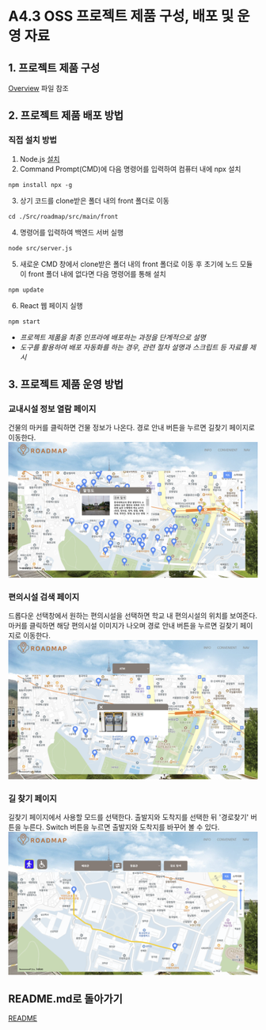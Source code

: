 # A4.3 OSS 프로젝트 제품 구성, 배포 및 운영 자료  

## 1. 프로젝트 제품 구성

[Overview](https://github.com/CSID-DGU/2024-1-OSSProj-SOUP-10/blob/main/Src/Overview.md) 파일 참조
  
## 2. 프로젝트 제품 배포 방법  

### 직접 설치 방법
1. Node.js [설치](https://nodejs.org/en/download)  
2. Command Prompt(CMD)에 다음 명령어를 입력하여 컴퓨터 내에 npx 설치
```
npm install npx -g
```
3. 상기 코드를 clone받은 폴더 내의 front 폴더로 이동
```
cd ./Src/roadmap/src/main/front
```
4. 명령어를 입력하여 백엔드 서버 실행
```
node src/server.js
```
5. 새로운 CMD 창에서 clone받은 폴더 내의 front 폴더로 이동 후 초기에 노드 모듈이 front 폴더 내에 없다면 다음 명령어를 통해 설치
```
npm update
```
6. React 웹 페이지 실행
```
npm start
```

- *프로젝트 제품을 최종 인프라에 배포하는 과정을 단계적으로 설명*
- *도구를 활용하여 배포 자동화를 하는 경우, 관련 절차 설명과 스크립트 등 자료를 제시*

## 3. 프로젝트 제품 운영 방법  

### 교내시설 정보 열람 페이지
건물의 마커를 클릭하면 건물 정보가 나온다. 경로 안내 버튼을 누르면 길찾기 페이지로 이동한다.  
<img width="550" alt="image" src="https://github.com/CSID-DGU/2024-1-OSSProj-SOUP-10/blob/main/Doc/ReferenceImages/building_page.png">  

### 편의시설 검색 페이지
드롭다운 선택창에서 원하는 편의시설을 선택하면 학교 내 편의시설의 위치를 보여준다. 마커를 클릭하면 해당 편의시설 이미지가 나오며 경로 안내 버튼을 누르면 길찾기 페이지로 이동한다.  
<img width="550" alt="image" src="https://github.com/CSID-DGU/2024-1-OSSProj-SOUP-10/blob/main/Doc/ReferenceImages/conv_page.png">  

### 길 찾기 페이지
길찾기 페이지에서 사용할 모드를 선택한다. 출발지와 도착지를 선택한 뒤 '경로찾기' 버튼을 누른다. Switch 버튼을 누르면 출발지와 도착지를 바꾸어 볼 수 있다.  
<img width="550" alt="image" src="https://github.com/CSID-DGU/2024-1-OSSProj-SOUP-10/blob/main/Doc/ReferenceImages/nav_page.png">  

## README.md로 돌아가기
[README](https://github.com/CSID-DGU/2024-1-OSSProj-SOUP-10/blob/main/README.md)